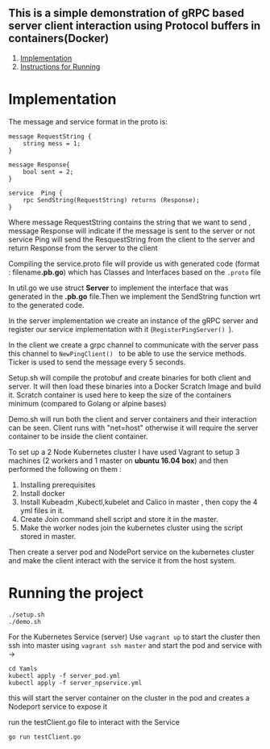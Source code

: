 <h2>This is a simple demonstration of gRPC based server client interaction using Protocol buffers in containers(Docker)</h2>

1. [Implementation](#imp)
2. [Instructions for Running](#run)

<h1><a name="imp">Implementation</a></h1>

The message and service format in the proto is:
```
message RequestString {
    string mess = 1;
}

message Response{
    bool sent = 2;
}

service  Ping {
    rpc SendString(RequestString) returns (Response);
}
```
Where message RequestString contains the string that we want to send , message Response will indicate if the message is sent to the server or not 
service Ping will send the ResquestString from the client to the server and return Response from the server to the client

Compiling the service.proto file will provide us with generated code (format : filename<b>.pb.go</b>) which has Classes and Interfaces based on the ```.proto``` file

In util.go we use struct <b>Server</b> to implement the interface that was generated in the <b>.pb.go</b> file.Then we implement the SendString function wrt to the generated code.

In the server implementation we create an instance of the gRPC server and register our service implementation with it (```RegisterPingServer() ```).

In the client we create a grpc channel to communicate with the server pass this channel to ```NewPingClient() ``` to be able to use the service methods. Ticker is used to send the message every 5 seconds. 

Setup.sh will compile the protobuf and create binaries for both client and server. It will then load these binaries into a Docker Scratch Image and build it. Scratch container is used here to keep the size of the containers minimum (compared to Golang or alpine bases)


Demo.sh will run both the client and server containers and their interaction can be seen. Client runs with "net=host" otherwise it will require the server container to be inside the client container.

To set up a 2 Node Kubernetes cluster I have used Vagrant to setup 3 machines (2 workers and 1 master on <b>ubuntu 16.04 box</b>) and then performed the following on them :
1. Installing prerequisites
2. Install docker
3. Install Kubeadm ,Kubectl,kubelet and Calico in master , then copy the 4 yml files in it.
4. Create Join command shell script and store it in the master.
5. Make the worker nodes join the kubernetes cluster using the script stored in master.

Then create a server pod and NodePort service on the kubernetes cluster and make the client interact with the service it from the host system.

<h1><a name="run">Running the project</a></h1>

```
./setup.sh
./demo.sh
```
For the Kubernetes Service (server)
Use ```vagrant up``` to start the cluster
then ssh into master using ```vagrant ssh master``` and start the pod and service with ->
```
cd Yamls
kubectl apply -f server_pod.yml
kubectl apply -f server_npservice.yml
```
this will start the server container on the cluster in the pod and creates a Nodeport service to expose it

run the testClient.go file to interact with the Service
```
go run testClient.go
```
